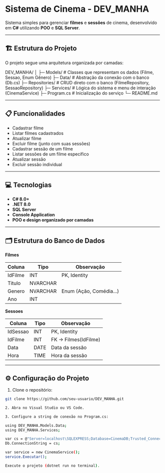 # Sistema de Cinema - DEV_MANHA

Sistema simples para gerenciar **filmes** e **sessões** de cinema, desenvolvido em **C#** utilizando **POO** e **SQL Server**.  

---

## 🏗 Estrutura do Projeto

O projeto segue uma arquitetura organizada por camadas:

DEV_MANHA/
│
├─ Models/ # Classes que representam os dados (Filme, Sessao, Enum Gênero)
├─ Data/ # Abstração da conexão com o banco (Db.cs)
├─ Repositories/ # CRUD direto com o banco (FilmeRepository, SessaoRepository)
├─ Services/ # Lógica do sistema e menu de interação (CinemaService)
├─ Program.cs # Inicialização do serviço
└─ README.md

---

## 📋 Funcionalidades

- Cadastrar filme
- Listar filmes cadastrados
- Atualizar filme
- Excluir filme (junto com suas sessões)
- Cadastrar sessão de um filme
- Listar sessões de um filme específico
- Atualizar sessão
- Excluir sessão individual

---

## 💻 Tecnologias

- **C# 8.0+**
- **.NET 8.0**
- **SQL Server**
- **Console Application**
- **POO e design organizado por camadas**
  
---

## 🗂 Estrutura do Banco de Dados

**Filmes**

| Coluna | Tipo       | Observação               |
|--------|-----------|--------------------------|
| IdFilme | INT      | PK, Identity             |
| Titulo  | NVARCHAR |                          |
| Genero  | NVARCHAR | Enum (Ação, Comédia...) |
| Ano     | INT      |                          |

**Sessoes**

| Coluna  | Tipo      | Observação                      |
|---------|----------|---------------------------------|
| IdSessao | INT     | PK, Identity                     |
| IdFilme  | INT     | FK -> Filmes(IdFilme)           |
| Data     | DATE    | Data da sessão                  |
| Hora     | TIME    | Hora da sessão                  |

---

## ⚙️ Configuração do Projeto

1. Clone o repositório:

```bash
git clone https://github.com/seu-usuario/DEV_MANHA.git

2. Abra no Visual Studio ou VS Code.

3. Configure a string de conexão no Program.cs:

using DEV_MANHA.Models.Data;
using DEV_MANHA.Services;

var cs = @"Server=localhost\SQLEXPRESS;Database=CinemaDB;Trusted_Connection=True;";
Db.ConnectionString = cs;

var service = new CinemaService();
service.Executar();

Execute o projeto (dotnet run no terminal).

